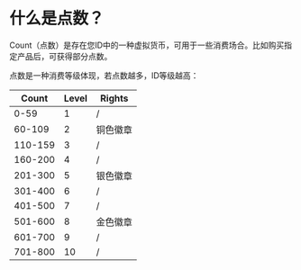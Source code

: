 # 什么是点数？
Count（点数）是存在您ID中的一种虚拟货币，可用于一些消费场合。比如购买指定产品后，可获得部分点数。

点数是一种消费等级体现，若点数越多，ID等级越高：

| Count   | Level | Rights             |
| ------- | ----- | ------------------ |
| 0-59    | 1     | /                  |
| 60-109  | 2     | 铜色徽章            |
| 110-159 | 3     | /                  |
| 160-200 | 4     | /                  |
| 201-300 | 5     | 银色徽章            |
| 301-400 | 6     | /                  |
| 401-500 | 7     | /                  |
| 501-600 | 8     | 金色徽章            |
| 601-700 | 9     | /                  |
| 701-800 | 10    | /                  |  
